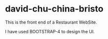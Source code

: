 # david-chu-china-bristo
This is the front end of a Restaurant WebSite.

I have used BOOTSTRAP-4 to design the UI.
